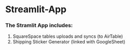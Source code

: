 # Streamlit-App

### The Stramlit App includes:
1. SquareSpace tables uploads and syncs (to AirTable)
2. Shipping Sticker Generator (linked with GoogleSheet)
